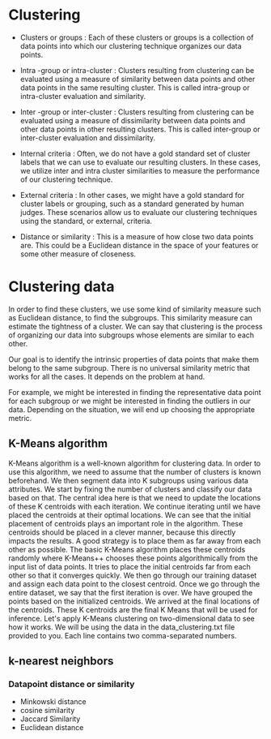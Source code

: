# Clustering

* Clusters or groups : Each of these clusters or groups is a collection of data points into which our clustering technique organizes our data points. 

* Intra -group or intra-cluster : Clusters resulting from clustering can be evaluated using a measure of similarity between data points and other data points in the same resulting cluster. This is called intra-group or intra-cluster evaluation and similarity. 

* Inter -group or inter-cluster : Clusters resulting from clustering can be evaluated using a measure of dissimilarity between data points and other data points in other resulting clusters. This is called inter-group or inter-cluster evaluation and dissimilarity. 

* Internal criteria : Often, we do not have a gold standard set of cluster labels that we can use to evaluate our resulting clusters. In these cases, we utilize inter and intra cluster similarities to measure the performance of our clustering technique. 

* External criteria : In other cases, we might have a gold standard for cluster labels or grouping, such as a standard generated by human judges. These scenarios allow us to evaluate our clustering techniques using the standard, or external, criteria.

* Distance or similarity : This is a measure of how close two data points are. This could be a Euclidean distance in the space of your features or some other measure of closeness.

# Clustering data

In order to find these clusters, we use some kind of similarity measure such as Euclidean distance, to find the subgroups. This similarity measure can estimate the tightness of a cluster. We can say that clustering is the process of organizing our data into subgroups whose elements are similar to each other. 

Our goal is to identify the intrinsic properties of data points that make them belong to the same subgroup. There is no universal similarity metric that works for all the cases. It depends on the problem at hand.

For example, we might be interested in finding the representative data point for each subgroup or we might be interested in finding the outliers in our data. Depending on the situation, we will end up choosing the appropriate metric. 


## K-Means algorithm

K-Means algorithm is a well-known algorithm for clustering data. In order to use this algorithm, we need to assume that the number of clusters is known beforehand. We then segment data into K subgroups using various data attributes. We start by fixing the number of clusters and classify our data based on that. The central idea here is that we need to update the locations of these K centroids with each iteration. We continue iterating until we have placed the centroids at their optimal locations. We can see that the initial placement of centroids plays an important role in the algorithm. These centroids should be placed in a clever manner, because this directly impacts the results. A good strategy is to place them as far away from each other as possible. The basic K-Means algorithm places these centroids randomly where K-Means++ chooses these points algorithmically from the input list of data points. It tries to place the initial centroids far from each other so that it converges quickly. We then go through our training dataset and assign each data point to the closest centroid. Once we go through the entire dataset, we say that the first iteration is over. We have grouped the points based on the initialized centroids. We arrived at the final locations of the centroids. These K centroids are the final K Means that will be used for inference. Let's apply K-Means clustering on two-dimensional data to see how it works. We will be using the data in the data_clustering.txt file provided to you. Each line contains two comma-separated numbers.

## k-nearest neighbors

### Datapoint distance or similarity

* Minkowski distance 
* cosine similarity 
* Jaccard Similarity
* Euclidean distance